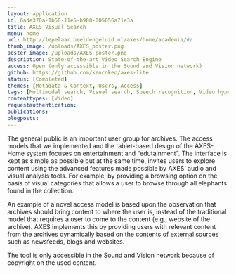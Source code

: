 ```yaml
---
layout: application
id: 6ade370a-1b50-11e5-b980-005056a71e3a
title: AXES Visual Search
menu: home
url: http://lepelaar.beeldengeluid.nl/axes/home/academia/#/
thumb_image: /uploads/AXES_poster.png
poster_image: /uploads/AXES_poster.png
description: State-of-the-art Video Search Engine
access: Open (only accessible in the Sound and Vision network)
github: https://github.com/kencoken/axes-lite
status: [Completed]
themes: [Metadata & Context, Users, Access]
tags: [Multimodal search, Visual search, Speech recognition, Video hyperlinking, Access models]
contenttypes: [Video]
requestauthentication: 
publications: 
blogposts: 
---
```

<p>The general public is an important user group for archives. The access models that we implemented and the tablet-based design of the AXES-Home system focuses on entertainment and &ldquo;edutainment&rdquo;. The interface is kept as simple as possible but at the same time, invites users to explore content using the advanced features made possible by AXES&rsquo; audio and visual analysis tools. For example, by providing a browsing option on the basis of visual categories that allows a user to browse through all elephants found in the collection.</p>
<p>An example of a novel access model is based upon the observation that archives should bring content to where the user is, instead of the traditional model that requires a user to come to the content (e.g., website of the archive). AXES implements this by providing users with relevant content from the archives dynamically based on the contents of external sources such as newsfeeds, blogs and websites.</p>
<p>The tool is only accessible in the Sound and Vision network because of copyright on the used content.</p>
